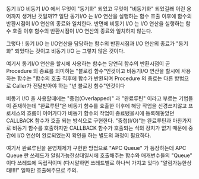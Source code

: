 

동기 I/O 비동기 I/O 에서 무엇이 "동기화" 되었고 무엇이 "비동기화" 되었길래 이런 용어까지 생겨난 것일까??
일단 동기I/O 는 I/O 연산을 실행하는 함수 호출 이후에 함수의 반환시점이 I/O 연산의 종료와 일치한다.
반면에 비동기 I/O 는 I/O 연산을 실행하는 함수 호출 이후 함수의 반환시점이 I/O 연산의 종료와 일치하지 않는다.

그렇다 ! 동기 I/O 는 I/O연산을 담당하는 함수의 반환시점과 I/O 연산의 종료가 "동기화" 되었다는 것이고
        비동기 I/O 는 그렇지 않은 것이다.

여기서 동기I/O 연산을 할시에 사용하는 함수는 당연히 함수의 반환시점이 곧 Procedure 의 종료를 의미하는 "블로킹 함수"인것이고
      비동기I/O 연산을 할시에 사용하는 함수는 "함수의 호출 직후에 함수가 반환되며 Procedure 의 종료는 다른 방법으로 Caller가 전달받아야 하는 "넌 블로킹 함수"인것이다

비동기 I/O 을 사용할때에는 "중첩(Overlapped)" 과 "완료루틴" 이라고 부르는 기법들이 존재하는데
"완료루틴"은 비동기 함수를 호출한 이후에 해당 작업을 신경쓰지않고 프로세스의 흐름이 이어가다가 
비동기 함수의 작업이 종료됐을시에 등록해놓았던 CALLBACK 함수가 호출 되는 방식으로 구현한다.
"중첩(I/O)"는 완료루틴과 마찬가지로 비동기 함수를 호출하지만 CALLBACK 함수가 호출되는 식의 장치가 없기 때문에
중간에 I/O 연산이 완료되었는지 확인을 하는 별도의 과정이 필요하다.

여기서 완료루틴을 운영체제가 구현한 방법으로 "APC Queue" 가 등장하는데
APC Queue 란 쓰레드가 알림가능한상태일시에 호출해주는 함수와 매개변수들의 "Queue" 이다
쓰레드에 독립적이며 (다시말하면 쓰레드별로 하나씩 가지고 있다) "알림가능한상태!!!!" 일때만 호출해주므로 주의.
